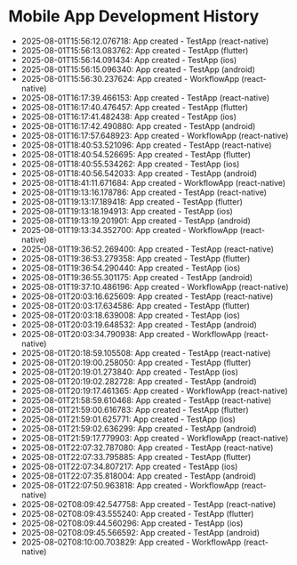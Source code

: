 # Mobile App Development History

- 2025-08-01T15:56:12.076718: App created - TestApp (react-native)
- 2025-08-01T15:56:13.083762: App created - TestApp (flutter)
- 2025-08-01T15:56:14.091434: App created - TestApp (ios)
- 2025-08-01T15:56:15.096340: App created - TestApp (android)
- 2025-08-01T15:56:30.237624: App created - WorkflowApp (react-native)
- 2025-08-01T16:17:39.466153: App created - TestApp (react-native)
- 2025-08-01T16:17:40.476457: App created - TestApp (flutter)
- 2025-08-01T16:17:41.482438: App created - TestApp (ios)
- 2025-08-01T16:17:42.490880: App created - TestApp (android)
- 2025-08-01T16:17:57.648923: App created - WorkflowApp (react-native)
- 2025-08-01T18:40:53.521096: App created - TestApp (react-native)
- 2025-08-01T18:40:54.526695: App created - TestApp (flutter)
- 2025-08-01T18:40:55.534262: App created - TestApp (ios)
- 2025-08-01T18:40:56.542033: App created - TestApp (android)
- 2025-08-01T18:41:11.671684: App created - WorkflowApp (react-native)
- 2025-08-01T19:13:16.178786: App created - TestApp (react-native)
- 2025-08-01T19:13:17.189418: App created - TestApp (flutter)
- 2025-08-01T19:13:18.194913: App created - TestApp (ios)
- 2025-08-01T19:13:19.201901: App created - TestApp (android)
- 2025-08-01T19:13:34.352700: App created - WorkflowApp (react-native)
- 2025-08-01T19:36:52.269400: App created - TestApp (react-native)
- 2025-08-01T19:36:53.279358: App created - TestApp (flutter)
- 2025-08-01T19:36:54.290440: App created - TestApp (ios)
- 2025-08-01T19:36:55.301175: App created - TestApp (android)
- 2025-08-01T19:37:10.486196: App created - WorkflowApp (react-native)
- 2025-08-01T20:03:16.625609: App created - TestApp (react-native)
- 2025-08-01T20:03:17.634586: App created - TestApp (flutter)
- 2025-08-01T20:03:18.639008: App created - TestApp (ios)
- 2025-08-01T20:03:19.648532: App created - TestApp (android)
- 2025-08-01T20:03:34.790938: App created - WorkflowApp (react-native)
- 2025-08-01T20:18:59.105508: App created - TestApp (react-native)
- 2025-08-01T20:19:00.258050: App created - TestApp (flutter)
- 2025-08-01T20:19:01.273840: App created - TestApp (ios)
- 2025-08-01T20:19:02.282728: App created - TestApp (android)
- 2025-08-01T20:19:17.461365: App created - WorkflowApp (react-native)
- 2025-08-01T21:58:59.610468: App created - TestApp (react-native)
- 2025-08-01T21:59:00.616783: App created - TestApp (flutter)
- 2025-08-01T21:59:01.625771: App created - TestApp (ios)
- 2025-08-01T21:59:02.636299: App created - TestApp (android)
- 2025-08-01T21:59:17.779903: App created - WorkflowApp (react-native)
- 2025-08-01T22:07:32.787080: App created - TestApp (react-native)
- 2025-08-01T22:07:33.795885: App created - TestApp (flutter)
- 2025-08-01T22:07:34.807217: App created - TestApp (ios)
- 2025-08-01T22:07:35.818004: App created - TestApp (android)
- 2025-08-01T22:07:50.963818: App created - WorkflowApp (react-native)
- 2025-08-02T08:09:42.547758: App created - TestApp (react-native)
- 2025-08-02T08:09:43.555240: App created - TestApp (flutter)
- 2025-08-02T08:09:44.560296: App created - TestApp (ios)
- 2025-08-02T08:09:45.566592: App created - TestApp (android)
- 2025-08-02T08:10:00.703829: App created - WorkflowApp (react-native)
